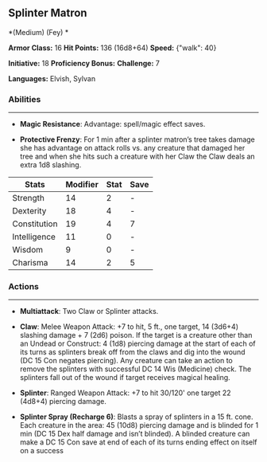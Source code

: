 ## Splinter Matron
*(Medium) (Fey) *

**Armor Class:** 16
**Hit Points:** 136 (16d8+64)
**Speed:** {"walk": 40}

**Initiative:** 18
**Proficiency Bonus:**
**Challenge:** 7

**Languages:** Elvish, Sylvan

### Abilities
 --- 
- **Magic Resistance**: Advantage: spell/magic effect saves.

- **Protective Frenzy**: For 1 min after a splinter matron’s tree takes damage she has advantage on attack rolls vs. any creature that damaged her tree and when she hits such a creature with her Claw the Claw deals an extra 1d8 slashing.



| Stats | Modifier | Stat | Save
| ---- | ---- | ---- | ---- |
| Strength | 14 | 2 | - |
| Dexterity | 18 | 4 | - |
| Constitution | 19 | 4 | 7 |
| Intelligence | 11 | 0 | - |
| Wisdom | 9 | 0 | - |
| Charisma | 14 | 2 | 5 |

### Actions
 --- 
- **Multiattack**: Two Claw or Splinter attacks.

- **Claw**: Melee Weapon Attack: +7 to hit, 5 ft., one target, 14 (3d6+4) slashing damage + 7 (2d6) poison. If the target is a creature other than an Undead or Construct: 4 (1d8) piercing damage at the start of each of its turns as splinters break off from the claws and dig into the wound (DC 15 Con negates piercing). Any creature can take an action to remove the splinters with successful DC 14 Wis (Medicine) check. The splinters fall out of the wound if target receives magical healing.

- **Splinter**: Ranged Weapon Attack: +7 to hit 30/120' one target 22 (4d8+4) piercing damage.

- **Splinter Spray (Recharge 6)**: Blasts a spray of splinters in a 15 ft. cone. Each creature in the area: 45 (10d8) piercing damage and is blinded for 1 min (DC 15 Dex half damage and isn’t blinded). A blinded creature can make a DC 15 Con save at end of each of its turns ending effect on itself on a success

